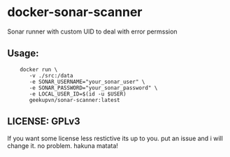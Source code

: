 # docker-sonar-scanner
Sonar runner with custom UID to deal with error permssion 

## Usage:
```shell
    docker run \
       -v ./src:/data
       -e SONAR_USERNAME="your_sonar_user" \
       -e SONAR_PASSWORD="your_sonar_password" \
       -e LOCAL_USER_ID=$(id -u $USER)
       geekupvn/sonar-scanner:latest 
```

## LICENSE: GPLv3
If you want some license less restictive its up to you. put an issue and i will change it. no problem. hakuna matata!
